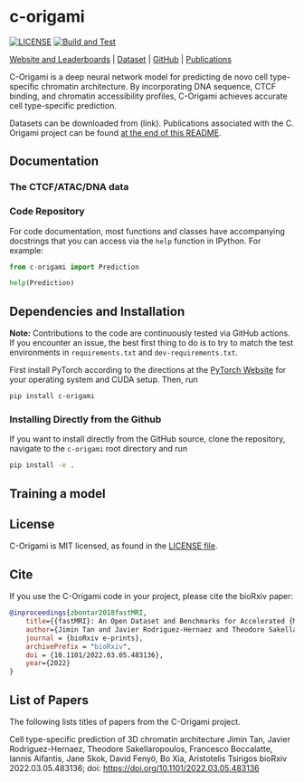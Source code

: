 # c-origami

[![LICENSE](https://img.shields.io/badge/license-MIT-blue.svg)](https://github.com/ninashenker/c-origami/blob/main/LICENSE)
[![Build and Test]()]()

[Website and Leaderboards](https://www.corigami.org/) |
[Dataset](link) |
[GitHub](https://github.com/ninashenker/c-origami) |
[Publications](#list-of-papers)

C-Origami is a deep neural network model for predicting de novo cell type-specific chromatin architecture. By incorporating DNA sequence, CTCF binding, and chromatin accessibility profiles, C-Origami achieves accurate cell type-specific prediction.

Datasets can be downloaded from (link). Publications
associated with the C. Origami project can be found
[at the end of this README](#list-of-papers).


## Documentation

### The CTCF/ATAC/DNA data


### Code Repository

For code documentation, most functions and classes have accompanying docstrings
that you can access via the `help` function in IPython. For example:

```python
from c-origami import Prediction

help(Prediction)
```

## Dependencies and Installation

**Note:** Contributions to the code are continuously tested via GitHub actions.
If you encounter an issue, the best first thing to do is to try to match the
test environments in `requirements.txt` and `dev-requirements.txt`.

First install PyTorch according to the directions at the
[PyTorch Website](https://pytorch.org/get-started/) for your operating system
and CUDA setup. Then, run

```bash
pip install c-origami
```

### Installing Directly from the Github

If you want to install directly from the GitHub source, clone the repository,
navigate to the `c-origami` root directory and run

```bash
pip install -e .
```

## Training a model


## License

C-Origami is MIT licensed, as found in the [LICENSE file](https://github.com/ninashenker/c-origami/blob/main/LICENSE).

## Cite

If you use the C-Origami code in your project, please cite the bioRxiv 
paper:

```BibTeX
@inproceedings{zbontar2018fastMRI,
    title={{fastMRI}: An Open Dataset and Benchmarks for Accelerated {MRI}},
    author={Jimin Tan and Javier Rodriguez-Hernaez and Theodore Sakellaropoulos and Francesco Boccalatte and Iannis Aifantis and Jane Skok and David Fenyö and Bo Xia and Aristotelis Tsirigos},
    journal = {bioRxiv e-prints},
    archivePrefix = "bioRxiv",
    doi = {10.1101/2022.03.05.483136},
    year={2022}
}
```


## List of Papers

The following lists titles of papers from the C-Origami project. 

Cell type-specific prediction of 3D chromatin architecture
Jimin Tan, Javier Rodriguez-Hernaez, Theodore Sakellaropoulos, Francesco Boccalatte, Iannis Aifantis, Jane Skok, David Fenyö, Bo Xia, Aristotelis Tsirigos
bioRxiv 2022.03.05.483136; doi: https://doi.org/10.1101/2022.03.05.483136
